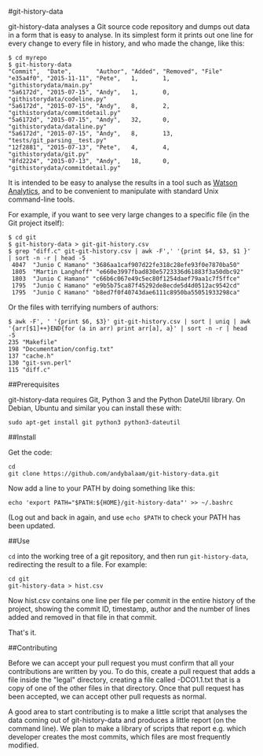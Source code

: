 #git-history-data

git-history-data analyses a Git source code repository and dumps out data in a form that is easy to analyse. In its simplest form it prints out one line for every change to every file in history, and who made the change, like this:

    $ cd myrepo
    $ git-history-data
    "Commit",  "Date",       "Author", "Added", "Removed", "File"
    "e35a4f0", "2015-11-11", "Pete",   1,       1,         "githistorydata/main.py"
    "5a6172d", "2015-07-15", "Andy",   1,       0,         "githistorydata/codeline.py"
    "5a6172d", "2015-07-15", "Andy",   8,       2,         "githistorydata/commitdetail.py"
    "5a6172d", "2015-07-15", "Andy",   32,      0,         "githistorydata/dataline.py"
    "5a6172d", "2015-07-15", "Andy",   8,       13,        "tests/git_parsing__test.py"
    "12f2881", "2015-07-13", "Pete",   4,       4,         "githistorydata/git.py"
    "8fd2224", "2015-07-13", "Andy",   18,      0,         "githistorydata/commitdetail.py"


It is intended to be easy to analyse the results in a tool such as [Watson Analytics](http://watsonanalytics.com), and to be convenient to manipulate with standard Unix command-line tools.

For example, if you want to see very large changes to a specific file (in the Git project itself):

    $ cd git
    $ git-history-data > git-git-history.csv
    $ grep "diff.c" git-git-history.csv | awk -F',' '{print $4, $3, $1 }' | sort -n -r | head -5
     4047  "Junio C Hamano" "3686aa1caf907d22fe318c28efe93f0e7870ba50"
     1805  "Martin Langhoff" "e660e3997fbad830e5723336d61883f3a50dbc92"
     1803  "Junio C Hamano" "c66b6c067e49c5ec80f1254daef79aa1c7f5ffce"
     1795  "Junio C Hamano" "e9b5b75ca87f45292de8ecde5d4d0512ac9542cd"
     1795  "Junio C Hamano" "b8ed7f0f40743dae6111c8950ba55051933298ca"

Or the files with terrifying numbers of authors:

    $ awk -F', ' '{print $6, $3}' git-git-history.csv | sort | uniq | awk '{arr[$1]++}END{for (a in arr) print arr[a], a}' | sort -n -r | head -5
    235 "Makefile"
    198 "Documentation/config.txt"
    137 "cache.h"
    130 "git-svn.perl"
    115 "diff.c"

##Prerequisites

git-history-data requires Git, Python 3 and the Python DateUtil library.  On Debian, Ubuntu and similar you can install these with:

    sudo apt-get install git python3 python3-dateutil

##Install

Get the code:

    cd
    git clone https://github.com/andybalaam/git-history-data.git

Now add a line to your PATH by doing something like this:

    echo 'export PATH="$PATH:${HOME}/git-history-data"' >> ~/.bashrc

(Log out and back in again, and use `echo $PATH` to check your PATH has been updated.

##Use

`cd` into the working tree of a git repository, and then run `git-history-data`, redirecting the result to a file.  For example:

    cd git
    git-history-data > hist.csv

Now hist.csv contains one line per file per commit in the entire history of the project, showing the commit ID, timestamp, author and the number of lines added and removed in that file in that commit.

That's it.

##Contributing

Before we can accept your pull request you must confirm that all your contributions are written by you.  To do this, create a pull request that adds a file inside the "legal" directory, creating a file called <yourusername>-DCO1.1.txt that is a copy of one of the other files in that directory.  Once that pull request has been accepted, we can accept other pull requests as normal.

A good area to start contributing is to make a little script that analyses the data coming out of git-history-data and produces a little report (on the command line).  We plan to make a library of scripts that report e.g. which developer creates the most commits, which files are most frequently modified.
